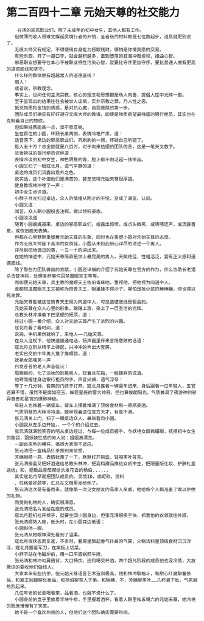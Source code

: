 # 第二百四十二章 元始天尊的社交能力
        在场的邪恶职业们，除了未成年的初中女生，其他人都有工作。
       但微薄的收入很难支撑起灵境行者的开销，圣者级的材料都是七位数起步，道具就更别说了。
       无痕大师又有规定，不得使用自身能力捞取钱财，哪怕是你情我愿的交易。
       有些东西，开了一道口子，就会越积越多，直到堕落的狂潮冲毁堤坝，扭曲心智。
       邪恶职业想要守住本心不被职业特性污染心智，就要比守序更加守序，要比普通人拥有更高的道德底线和坚守。
       什么样的群体拥有超越常人的道德底线？
       僧人！
       或者说，宗教理念。
       事实上，世间任何主流宗教，核心的理念和思想都是劝人向善，提倡人性中光辉一面。
       至于呈现出的结果往往会被世人诟病，实非宗教之罪，乃人性之恶。
       抵抗物质和金钱的诱惑，是对抗心魔，自我救赎的第一步。
       团队成员们确实有好好遵守无痕大师的教诲，即使是物质欲望最强盛的银行柜员，其实也在克制着自己的物欲。
       但如果经费能高一点，谁不愿意呢。
       坐在首位的小圆，环顾长桌两侧，表情冷艳严肃，道：
       话音落下，桌边的邪恶职业们，齐刷刷的一愣，怀疑自己听错了。
       每人五十万？总金额就是八百万，对于向来拮据的团队而言，这是一笔天文数字。
       浓妆艳抹的银行柜员诧异道：
       表情冷淡的初中女生，神色阴翳的等，脸上都不由泛起一抹笑容。
       小圆又扫了一眼寇北月，语气平静的道：
       桌边的成员们流露出意外之色。
       说实话，这个补偿他们是满意的，甚至觉得元始天尊很厚道。
       健身教练林冲嘿了一声：
       初中女生点评道。
       小胖子目光扫过桌边，众人的情绪从刚才的不悦，变成了满意、认同。
       小圆又道：
       闻言，众人朝小圆投去注视，做出倾听姿态。
       小圆淡淡道
       随着小圆娓娓道来，桌边的邪恶职业们，或露出惊愕，或点头微笑，或啧啧连声，或流露善意，或依旧面无表情。
       但都在心里默默重塑着元始天尊的形象，同时也在重塑小圆对元始天尊的态度。
       作为无痕大师座下高冷的女首徒，小圆从未如此细心详尽的讲述一个男人。
       详尽到把他做过的事，一五一十的讲出来。
       在她的描述中，元始天尊简直是世上最完美的男人，天赋绝佳，性格活泛，富有正义感和道德底线。
       除了那些为团队做出的贡献，小圆还详细的介绍了元始天尊在官方的作为，什么协助长老猎杀贪婪神将，处理圣杯事件囚禁魔眼天王等等。
       而即便元始天尊，兵主教的魔眼天王依旧青睐他，重视他，把他视为同道中人。
       谁都知道魔眼天王又被称为愤青天王，眼里揉不得沙子，哪怕是抢小孩的棒棒糖，你也得以死谢罪。
       元始天尊能被这位愤青天王视为同道中人，可见道德底线是极高的。
       元始天尊在众人心里的形象，蹭蹭上涨，染上了一层圣洁的光辉。
       总教头林冲摸着下巴坚硬的短须，道：
       经过小圆一番介绍，众人对元始天尊产生了浓烈的兴趣。
       寇北月看了看时间，道：
       说完，手机果然就响了，来电人——元始天尊。
       在众人注视下，他快速接通电话，扬声器里传来言简意赅的话语：
       寇北月立刻从椅子上弹起，兴冲冲的奔出大套房。
       老实巴交的中年男人推了推眼镜，道：
       妖艳女郎嗤笑一声
       白发苍苍的老人声音低沉：
       眉眼婉约，化了淡妆的妖艳男人，捻着兰花指，一脸嫌弃的说道。
       他转而握住身边银行柜员的手，声音尖细，语气浮夸：
       等了十几分钟，套房的门终于打开，寇北月推着一辆餐车进来，身后跟着一位年轻人，五官还算不错，虽然不是面如冠玉、眸若星辰的警大帅哥，但也算俊朗阳光。气质兼具了夜游神的邪异尊贵和星官的缥缈神秘。
       年轻人也推着一辆餐车，餐车上摆着堆满了顶级食材和一瓶瓶美酒。
       气质阴翳的大婶冷冷道，她审视着这位官方天才，有些不满。
       张元清关上门，扫了一眼桌边众人，最后看向小圆。
       小圆就从左手边开始，，一个个的介绍过去。
       张元清就满脸笑容的吧从桌边经过，与每一位成员握手，与妖艳女郎抛媚眼，抚摸初中女生的脑袋，跟妖娆性感的男人说：姐姐真漂亮。
       一副自来熟的模样，搞得大家很不适应。
       张元清把一盒精品红茶推到面前想，
       芳姨眼睛一亮，表情犹豫了一下，默默打开铜盒，轻嗅茶叶芬芳。
       张元清接着又把好酒送给总教头林冲，把高档甜品推给女初中生，把限量版化妆、护肤礼盒送给」和，把极品雪茄赠给头发花白的杨伯......
       其实寇北月早就把团队成员的。灵境ID，或昵称，资料
       、性格爱好题等，汇总在文档里发给他了。
       张元清这次是有备而来，就像第一次见女朋友的品家人亲戚，他给每个人都准备了难以拒绝的礼物。
       而受到礼物的人，确实很满意。
       张元清把名片发给在座的成员。
       寇北月趁机拉开椅子，就要坐回小圆身边，但张元清眼疾手快，抓着他的衣领就往外顺，
       张元清顺势入座，低头时，在小圆耳边低语：
       小圆斜他一眼。
       张元清从她眼神深处看到了温柔。
       寇北月很快去而复返，不多时，套房里飘起香气扑鼻的气雾，火锅汤料里顶级食材沉沉浮浮，寇北月握着军刀，在案板上切菜。
       小胖子站在电磁炉前，用一口平底锅煎牛排。
       张元清和林冲勾肩搭背，大口畅饮，还和喝交杯酒，两个超凡阶段的成员他也没冷落，大放厥词的要收地们做线人。
       大家本来有些抗拒，但元始天尊语言艺术造诣极高，他和林冲聊格斗，和甜心红魔聊奢侈品，和霸王别姬聊化妆品，和杨伯聊育人子弟，和锅姨，不，芳姨聊茶叶……几杯酒下肚，气氛就热烈起来。
       几位年老的长辈喝着茶，品着酒，也就不说什么了。
       小圆身前的盘子里放着半块牛排，手里握着酒杯，看着人群里吆五喝六的元始天尊，她冷艳的脸庞慢慢有了笑意。
       她不是一个喜欢热闹的人，但他们这个团队确实需要热闹。